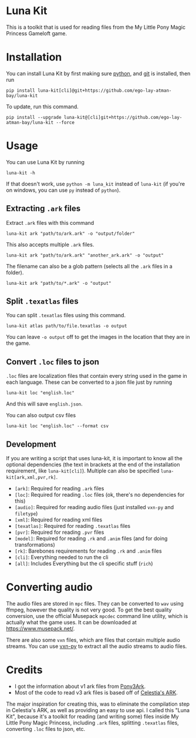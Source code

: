 # Luna Kit
This is a toolkit that is used for reading files from the My Little Pony Magic Princess Gameloft game.

# Installation
You can install Luna Kit by first making sure [python](https://python.org), and [git](https://git-scm.com/) is installed, then run

```shell
pip install luna-kit[cli]@git+https://github.com/ego-lay-atman-bay/luna-kit
```

To update, run this command.

```shell
pip install --upgrade luna-kit@[cli]git+https://github.com/ego-lay-atman-bay/luna-kit --force
```

# Usage

You can use Luna Kit by running

```shell
luna-kit -h
```

If that doesn't work, use `python -m luna_kit` instead of `luna-kit` (if you're on windows, you can use `py` instead of `python`).

## Extracting `.ark` files

Extract `.ark` files with this command

```shell
luna-kit ark "path/to/ark.ark" -o "output/folder"
```

This also accepts multiple `.ark` files.

```shell
luna-kit ark "path/to/ark.ark" "another_ark.ark" -o "output"
```

The filename can also be a glob pattern (selects all the `.ark` files in a folder).

```shell
luna-kit ark "path/to/*.ark" -o "output"
```

## Split `.texatlas` files

You can split `.texatlas` files using this command.

```shell
luna-kit atlas path/to/file.texatlas -o output
```

You can leave `-o output` off to get the images in the location that they are in the game.

## Convert `.loc` files to json

`.loc` files are localization files that contain every string used in the game in each language. These can be converted to a json file just by running

```shell
luna-kit loc "english.loc"
```

And this will save `english.json`.

You can also output csv files

```shell
luna-kit loc "english.loc" --format csv
```

## Development

If you are writing a script that uses luna-kit, it is important to know all the optional dependencies (the text in brackets at the end of the installation requirement, like `luna-kit[cli]`). Multiple can also be specified `luna-kit[ark,xml,pvr,rk]`.

- `[ark]`: Required for reading `.ark` files
- `[loc]`: Required for reading `.loc` files (ok, there's no dependencies for this)
- `[audio]`: Required for reading audio files (just installed `vxn-py` and `filetype`)
- `[xml]`: Required for reading xml files
- `[texatlas]`: Required for reading `.texatlas` files
- `[pvr]`: Required for reading `.pvr` files
- `[model]`: Required for reading `.rk` and `.anim` files (and for doing transformations)
- `[rk]`: Barebones requirements for reading `.rk` and `.anim` files
- `[cli]`: Everything needed to run the cli
- `[all]`: Includes Everything but the cli specific stuff (`rich`)

# Converting audio

The audio files are stored in `mpc` files. They can be converted to `wav` using ffmpeg, however the quality is not very good. To get the best quality conversion, use the official Musepack `mpcdec` command line utility, which is actually what the game uses. It can be downloaded at https://www.musepack.net/.

There are also some `vxn` files, which are files that contain multiple audio streams. You can use [vxn-py](https://github.com/ego-lay-atman-bay/vxn-py) to extract all the audio streams to audio files.

# Credits
- I got the information about v1 ark files from [Pony3Ark](https://github.com/Arzaroth/Pon3Ark).
- Most of the code to read v3 ark files is based off of [Celestia's ARK](https://gist.github.com/liamwhite/ba39ce769424b53a5505).

The major inspiration for creating this, was to eliminate the compilation step in Celestia's ARK, as well as providing an easy to use api. I called this "Luna Kit", because it's a toolkit for reading (and writing some) files inside My Little Pony Magic Princess, including `.ark` files, splitting `.texatlas` files, converting `.loc` files to json, etc.
